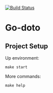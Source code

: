 [![Build Status](https://travis-ci.org/Go-doto/Go-doto.svg?branch=master)](https://travis-ci.org/Go-doto/Go-doto)

# Go-doto

## Project Setup

Up environment:

`make start`

More commands:

`make help`
